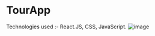 # TourApp
Technologies used :- React.JS, CSS, JavaScript.
![image](https://user-images.githubusercontent.com/87596690/217288647-15e28e3a-76fd-4dd5-9764-66e905cb80a6.png)
